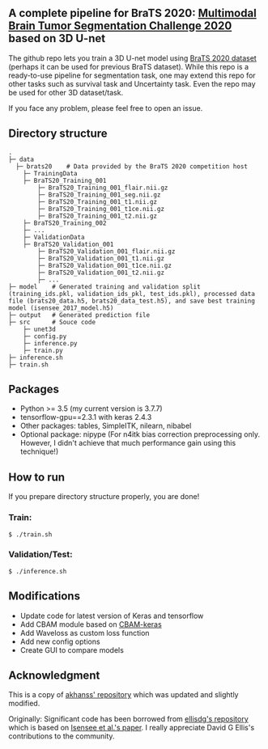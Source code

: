 ## A complete pipeline for BraTS 2020: [Multimodal Brain Tumor Segmentation Challenge 2020](https://www.med.upenn.edu/cbica/brats2020/) based on 3D U-net

The github repo lets you train a 3D U-net model using [BraTS 2020 dataset](https://www.med.upenn.edu/cbica/brats2020/data.html) (perhaps it can be used for previous BraTS dataset). While this repo is a ready-to-use pipeline for segmentation task, one may extend this repo for other tasks such as survival task and Uncertainty task. Even the repo may be used for other 3D dataset/task.

If you face any problem, please feel free to open an issue.

## Directory structure

```
.
├─ data
  ├─ brats20	# Data provided by the BraTS 2020 competition host
    ├─ TrainingData
	├─ BraTS20_Training_001
	    ├─ BraTS20_Training_001_flair.nii.gz
	    ├─ BraTS20_Training_001_seg.nii.gz
	    ├─ BraTS20_Training_001_t1.nii.gz
	    ├─ BraTS20_Training_001_t1ce.nii.gz
	    ├─ BraTS20_Training_001_t2.nii.gz
	├─ BraTS20_Training_002
	├─ ...
    ├─ ValidationData
	├─ BraTS20_Validation_001
	    ├─ BraTS20_Validation_001_flair.nii.gz
	    ├─ BraTS20_Validation_001_t1.nii.gz
	    ├─ BraTS20_Validation_001_t1ce.nii.gz
	    ├─ BraTS20_Validation_001_t2.nii.gz
	    ├─ ...
├─ model	# Generated training and validation split (training_ids.pkl, validation_ids_pkl, test_ids.pkl), processed data file (brats20_data.h5, brats20_data_test.h5), and save best training model (isensee_2017_model.h5)
├─ output	# Generated prediction file
├─ src		# Souce code
    ├─ unet3d
    ├─ config.py
    ├─ inference.py
    ├─ train.py
├─ inference.sh
├─ train.sh
```

## Packages
- Python >= 3.5 (my current version is 3.7.7)
- tensorflow-gpu==2.3.1 with keras 2.4.3
- Other packages: tables, SimpleITK, nilearn, nibabel
- Optional package: nipype (For n4itk bias correction preprocessing only. However, I didn't achieve that much performance gain using this technique!)

## How to run
If you prepare directory structure properly, you are done!

### Train:
~~~
$ ./train.sh
~~~
### Validation/Test:
~~~
$ ./inference.sh
~~~

## Modifications
- Update code for latest version of Keras and tensorflow
- Add CBAM module based on [CBAM-keras](https://github.com/kobiso/CBAM-keras)
- Add Waveloss as custom loss function
- Add new config options
- Create GUI to compare models

## Acknowledgment
This is a copy of [akhanss' repository](https://github.com/akhanss/BraTS-2020) which was updated and slightly modified.

Originally:
Significant code has been borrowed from [ellisdg's repository](https://github.com/ellisdg/3DUnetCNN) which is based on [Isensee et al.'s paper](https://doi.org/10.1007/978-3-030-11726-9_21). I really appreciate David G Ellis's contributions to the community.
